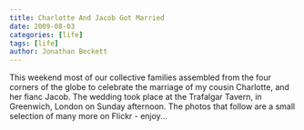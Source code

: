 ```yaml
---
title: Charlotte And Jacob Got Married
date: 2009-08-03
categories: [life]
tags: [life]
author: Jonathan Beckett
---
```


This weekend most of our collective families assembled from the four corners of the globe to celebrate the marriage of my cousin Charlotte, and her fianc Jacob. The wedding took place at the Trafalgar Tavern, in Greenwich, London on Sunday afternoon. The photos that follow are a small selection of many more on Flickr - enjoy...